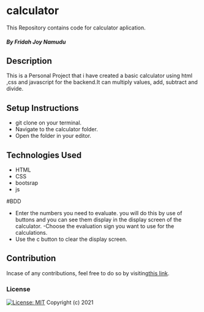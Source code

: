 # calculator

This Repository contains code for calculator aplication.
##### By Fridah Joy Namudu
## Description
This is a Personal Project that i have created a basic calculator using html ,css and javascript for the backend.It can multiply values, add, subtract and divide.</div>  
## Setup Instructions
* git clone  on your terminal.
* Navigate to the calculator folder.
* Open the folder in your editor.
## Technologies Used
* HTML
* CSS
* bootsrap
* js

#BDD
- Enter the numbers you need to evaluate.
 you will do this by use of buttons and you can see them display in the display screen of the calculator.
 -Choose the evaluation sign you want to use for the calculations.
 - Use the c button to clear the display screen.
 ## Contribution
Incase of any contributions, feel free to do so by visiting[this link]().
### License
[![License: MIT](https://img.shields.io/badge/License-MIT-yellow.svg)](https://opensource.org/licenses/MIT)
Copyright (c) 2021 
